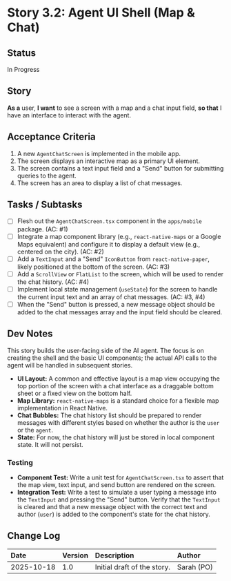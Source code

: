 # <!-- Powered by BMAD™ Core -->
# Story 3.2: Agent UI Shell (Map & Chat)

## Status
In Progress

## Story
**As a** user,
**I want** to see a screen with a map and a chat input field,
**so that** I have an interface to interact with the agent.

## Acceptance Criteria
1. A new `AgentChatScreen` is implemented in the mobile app.
2. The screen displays an interactive map as a primary UI element.
3. The screen contains a text input field and a "Send" button for submitting queries to the agent.
4. The screen has an area to display a list of chat messages.

## Tasks / Subtasks
- [ ] Flesh out the `AgentChatScreen.tsx` component in the `apps/mobile` package. (AC: #1)
- [ ] Integrate a map component library (e.g., `react-native-maps` or a Google Maps equivalent) and configure it to display a default view (e.g., centered on the city). (AC: #2)
- [ ] Add a `TextInput` and a "Send" `IconButton` from `react-native-paper`, likely positioned at the bottom of the screen. (AC: #3)
- [ ] Add a `ScrollView` or `FlatList` to the screen, which will be used to render the chat history. (AC: #4)
- [ ] Implement local state management (`useState`) for the screen to handle the current input text and an array of chat messages. (AC: #3, #4)
- [ ] When the "Send" button is pressed, a new message object should be added to the chat messages array and the input field should be cleared.

## Dev Notes
This story builds the user-facing side of the AI agent. The focus is on creating the shell and the basic UI components; the actual API calls to the agent will be handled in subsequent stories.

- **UI Layout:** A common and effective layout is a map view occupying the top portion of the screen with a chat interface as a draggable bottom sheet or a fixed view on the bottom half.
- **Map Library:** `react-native-maps` is a standard choice for a flexible map implementation in React Native.
- **Chat Bubbles:** The chat history list should be prepared to render messages with different styles based on whether the author is the `user` or the `agent`.
- **State:** For now, the chat history will just be stored in local component state. It will not persist.

### Testing
- **Component Test:** Write a unit test for `AgentChatScreen.tsx` to assert that the map view, text input, and send button are rendered on the screen.
- **Integration Test:** Write a test to simulate a user typing a message into the `TextInput` and pressing the "Send" button. Verify that the `TextInput` is cleared and that a new message object with the correct text and author (`user`) is added to the component's state for the chat history.

## Change Log
| Date | Version | Description | Author |
| :--- | :--- | :--- | :--- |
| 2025-10-18 | 1.0 | Initial draft of the story. | Sarah (PO) |

